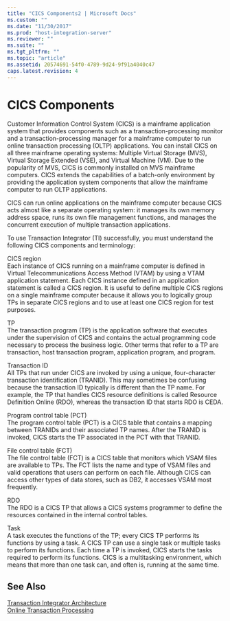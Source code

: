 ```yaml
---
title: "CICS Components2 | Microsoft Docs"
ms.custom: ""
ms.date: "11/30/2017"
ms.prod: "host-integration-server"
ms.reviewer: ""
ms.suite: ""
ms.tgt_pltfrm: ""
ms.topic: "article"
ms.assetid: 20574691-54f0-4789-9d24-9f91a4040c47
caps.latest.revision: 4
---
```

# CICS Components
Customer Information Control System (CICS) is a mainframe application system that provides components such as a transaction-processing monitor and a transaction-processing manager for a mainframe computer to run online transaction processing (OLTP) applications. You can install CICS on all three mainframe operating systems: Multiple Virtual Storage (MVS), Virtual Storage Extended (VSE), and Virtual Machine (VM). Due to the popularity of MVS, CICS is commonly installed on MVS mainframe computers. CICS extends the capabilities of a batch-only environment by providing the application system components that allow the mainframe computer to run OLTP applications.  
  
 CICS can run online applications on the mainframe computer because CICS acts almost like a separate operating system: it manages its own memory address space, runs its own file management functions, and manages the concurrent execution of multiple transaction applications.  
  
 To use Transaction Integrator (TI) successfully, you must understand the following CICS components and terminology:  
  
 CICS region  
 Each instance of CICS running on a mainframe computer is defined in Virtual Telecommunications Access Method (VTAM) by using a VTAM application statement. Each CICS instance defined in an application statement is called a CICS region. It is useful to define multiple CICS regions on a single mainframe computer because it allows you to logically group TPs in separate CICS regions and to use at least one CICS region for test purposes.  
  
 TP  
 The transaction program (TP) is the application software that executes under the supervision of CICS and contains the actual programming code necessary to process the business logic. Other terms that refer to a TP are transaction, host transaction program, application program, and program.  
  
 Transaction ID  
 All TPs that run under CICS are invoked by using a unique, four-character transaction identification (TRANID). This may sometimes be confusing because the transaction ID typically is different than the TP name. For example, the TP that handles CICS resource definitions is called Resource Definition Online (RDO), whereas the transaction ID that starts RDO is CEDA.  
  
 Program control table (PCT)  
 The program control table (PCT) is a CICS table that contains a mapping between TRANIDs and their associated TP names. After the TRANID is invoked, CICS starts the TP associated in the PCT with that TRANID.  
  
 File control table (FCT)  
 The file control table (FCT) is a CICS table that monitors which VSAM files are available to TPs. The FCT lists the name and type of VSAM files and valid operations that users can perform on each file. Although CICS can access other types of data stores, such as DB2, it accesses VSAM most frequently.  
  
 RDO  
 The RDO is a CICS TP that allows a CICS systems programmer to define the resources contained in the internal control tables.  
  
 Task  
 A task executes the functions of the TP; every CICS TP performs its functions by using a task. A CICS TP can use a single task or multiple tasks to perform its functions. Each time a TP is invoked, CICS starts the tasks required to perform its functions. CICS is a multitasking environment, which means that more than one task can, and often is, running at the same time.  
  
## See Also  
 [Transaction Integrator Architecture](../core/transaction-integrator-architecture2.md)   
 [Online Transaction Processing](../core/online-transaction-processing1.md)
